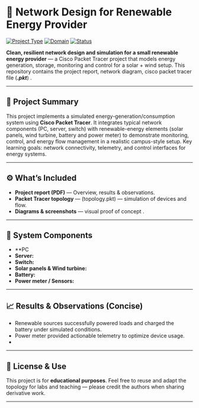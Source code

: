 # 🌱 Network Design for Renewable Energy Provider

[![Project Type](https://img.shields.io/badge/Project-Computer%20Networks-blue)]() [![Domain](https://img.shields.io/badge/Domain-Renewable%20Energy-green)]() [![Status](https://img.shields.io/badge/Status-Completed-yellow)]()

**Clean, resilient network design and simulation for a small renewable energy provider** — a Cisco Packet Tracer project that models energy generation, storage, monitoring and control for a solar + wind setup. This repository contains the project report, network diagram, cisco packet tracer file (***.pkt***) .

---

## 🔎 Project Summary
This project implements a simulated energy-generation/consumption system using **Cisco Packet Tracer**. It integrates typical network components (PC, server, switch) with renewable-energy elements (solar panels, wind turbine, battery and power meter) to demonstrate monitoring, control, and energy flow management in a realistic campus-style setup. Key learning goals: network connectivity, telemetry, and control interfaces for energy systems. 

---

## ⚙️ What’s Included
- **Project report (PDF)** — Overview, results & observations. 
- **Packet Tracer topology** — (topology.pkt) — simulation of devices and flow.  
- **Diagrams & screenshots** — visual proof of concept .  

---

## 🧩 System Components 
- **PC 
- **Server:**   
- **Switch:** 
- **Solar panels & Wind turbine:** 
- **Battery:**  
- **Power meter / Sensors:** 

---


## 📈 Results & Observations (Concise)
- Renewable sources successfully powered loads and charged the battery under simulated conditions. 
- Power meter provided actionable telemetry to optimize device usage.   
- 

---

## 📄 License & Use
This project is for **educational purposes**. Feel free to reuse and adapt the topology for labs and teaching — please credit the authors when sharing derivative work.

---
